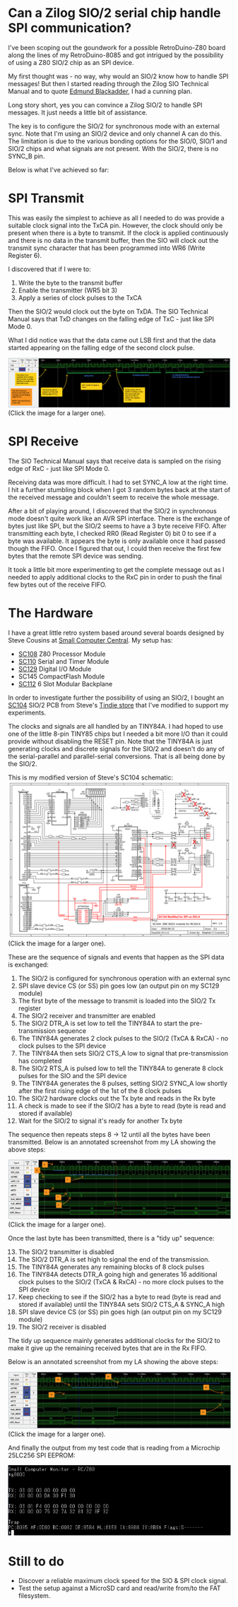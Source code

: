 # Can a Zilog SIO/2 serial chip handle SPI communication?
 
I've been scoping out the goundwork for a possible RetroDuino-Z80 board along the lines of my RetroDuino-8085 and got intrigued by the possibility of using a Z80 SIO/2 chip as an SPI device.
 
My first thought was - no way, why would an SIO/2 know how to handle SPI messages! But then I started reading through the Zilog SIO Technical Manual and to quote [Edmund Blackadder](https://en.wikipedia.org/wiki/Edmund_Blackadder), I had a cunning plan.

Long story short, yes you can convince a Zilog SIO/2 to handle SPI messages. It just needs a little bit of assistance.

The key is to configure the SIO/2 for synchronous mode with an external sync. Note that I'm using an SIO/2 device and only channel A can do this. The limitation is due to the various bonding options for the SIO/0, SIO/1 and SIO/2 chips and what signals are not present. With the SIO/2, there is no SYNC_B pin.

Below is what I've achieved so far:

# SPI Transmit

This was easily the simplest to achieve as all I needed to do was provide a suitable clock signal into the TxCA pin. However, the clock should only be present when there is a byte to transmit. If the clock is applied continuously and there is no data in the transmit buffer, then the SIO will clock out the transmit sync character that has been programmed into WR6 (Write Register 6).

I discovered that if I were to:
1. Write the byte to the transmit buffer
2. Enable the transmitter (WR5 bit 3)
3. Apply a series of clock pulses to the TxCA

Then the SIO/2 would clock out the byte on TxDA. The SIO Technical Manual says that TxD changes on the falling edge of TxC - just like SPI Mode 0.

What I did notice was that the data came out LSB first and that the data started appearing on the falling edge of the second clock pulse.

![](./images/tx_sequence.png)
(Click the image for a larger one).

# SPI Receive

The SIO Technical Manual says that receive data is sampled on the rising edge of RxC - just like SPI Mode 0.

Receiving data was more difficult. I had to set SYNC_A low at the right time. I hit a further stumbling block when I got 3 random bytes back at the start of the received message and couldn't seem to receive the whole message.

After a bit of playing around, I discovered that the SIO/2 in synchronous mode doesn't quite work like an AVR SPI interface. There is the exchange of bytes just like SPI, but the SIO/2 seems to have a 3 byte receive FIFO. After transmitting each byte, I checked RR0 (Read Register 0) bit 0 to see if a byte was available. It appears the byte is only available once it had passed though the FIFO. Once I figured that out, I could then receive the first few bytes that the remote SPI device was sending.

It took a little bit more experimenting to get the complete message out as I needed to apply additional clocks to the RxC pin in order to push the final few bytes out of the receive FIFO.

# The Hardware

I have a great little retro system based around several boards designed by Steve Cousins at [Small Computer Central](https://smallcomputercentral.com/). My setup has:
- [SC108](https://smallcomputercentral.com/sc108-z80-processor-rc2014/) Z80 Processor Module
- [SC110](https://smallcomputercentral.com/sc110-z80-serial-rc2014-3/) Serial and Timer Module
- [SC129](https://smallcomputercentral.com/sc129-digital-i-o-rc2014/) Digital I/O Module
- SC145 CompactFlash Module
- [SC112](https://smallcomputercentral.com/sc112-modular-backplane-rc2014/) 6 Slot Modular Backplane

In order to investigate further the possibility of using an SIO/2, I bought an [SC104](https://smallcomputercentral.com/sc104-z80-sio-2-module-rc2014/) SIO/2 PCB from Steve's [Tindie store](https://www.tindie.com/stores/tindiescx/) that I've modified to support my experiments.

The clocks and signals are all handled by an TINY84A. I had hoped to use one of the little 8-pin TINY85 chips but I needed a bit more I/O than it could provide without disabling the RESET pin. Note that the TINY84A is just generating clocks and discrete signals for the SIO/2 and doesn't do any of the serial-parallel and parallel-serial conversions. That is all being done by the SIO/2.

This is my modified version of Steve's SC104 schematic:
![](./images/sc104-schematic-SPI-changes-ATTINY84A.png)
(Click the image for a larger one).

These are the sequence of signals and events that happen as the SPI data is exchanged:

 1. The SIO/2 is configured for synchronous operation with an external sync
 2. SPI slave device CS (or SS) pin goes low (an output pin on my SC129 module)
 3. The first byte of the message to transmit is loaded into the SIO/2 Tx register
 4. The SIO/2 receiver and transmitter are enabled
 5. The SIO/2 DTR_A is set low to tell the TINY84A to start the pre-transmission sequence
 6. The TINY84A generates 2 clock pulses to the SIO/2 (TxCA & RxCA) - no clock pulses to the SPI device
 7. The TINY84A then sets SIO/2 CTS_A low to signal that pre-transmission has completed
 8. The SIO/2 RTS_A is pulsed low to tell the TINY84A to generate 8 clock pulses for the SIO and the SPI device
 9. The TINY84A generates the 8 pulses, setting SIO/2 SYNC_A low shortly after the first rising edge of the 1st of the 8 clock pulses
10. The SIO/2 hardware clocks out the Tx byte and reads in the Rx byte
11. A check is made to see if the SIO/2 has a byte to read (byte is read and stored if available)
12. Wait for the SIO/2 to signal it's ready for another Tx byte

The sequence then repeats steps 8 -> 12  until all the bytes have been transmitted. Below is an annotated screenshot from my LA showing the above steps:

![](./images/start-mh.png)
(Click the image for a larger one).

Once the last byte has been transmitted, there is a "tidy up" sequence:

13. The SIO/2 transmitter is disabled
14. The SIO/2 DTR_A is set high to signal the end of the transmission.
15. The TINY84A generates any remaining blocks of 8 clock pulses
16. The TINY84A detects DTR_A going high and generates 16 additional clock pulses to the SIO/2 (TxCA & RxCA) - no more clock pulses to the SPI device
17. Keep checking to see if the SIO/2 has a byte to read (byte is read and stored if available) until the TINY84A sets SIO/2 CTS_A & SYNC_A high
18. SPI slave device CS (or SS) pin goes high (an output pin on my SC129 module)
19. The SIO/2 receiver is disabled

The tidy up sequence mainly generates additional clocks for the SIO/2 to make it give up the remaining received bytes that are in the Rx FIFO.

Below is an annotated screenshot from my LA showing the above steps:

![](./images/end-mh.png)
(Click the image for a larger one).

And finally the output from my test code that is reading from a Microchip 25LC256 SPI EEPROM:

![](./images/terminal.png)

# Still to do
- Discover a reliable maximum clock speed for the SIO & SPI clock signal.
- Test the setup against a MicroSD card and read/write from/to the FAT filesystem.
